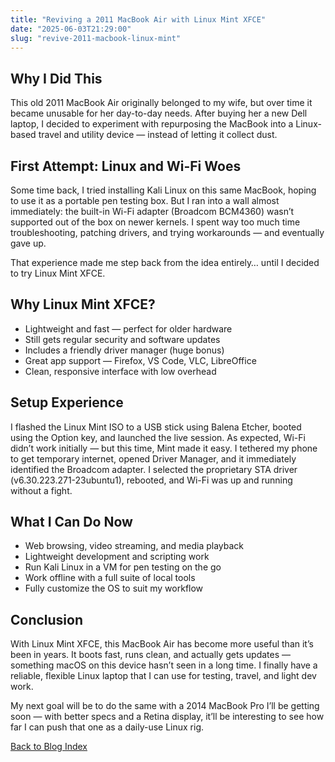 ```yaml
---
title: "Reviving a 2011 MacBook Air with Linux Mint XFCE"
date: "2025-06-03T21:29:00"
slug: "revive-2011-macbook-linux-mint"
---
```


<h2>Why I Did This</h2>
<p>This old 2011 MacBook Air originally belonged to my wife, but over time it became unusable for her day-to-day needs. After buying her a new Dell laptop, I decided to experiment with repurposing the MacBook into a Linux-based travel and utility device — instead of letting it collect dust.</p>

<h2>First Attempt: Linux and Wi-Fi Woes</h2>
<p>Some time back, I tried installing Kali Linux on this same MacBook, hoping to use it as a portable pen testing box. But I ran into a wall almost immediately: the built-in Wi-Fi adapter (Broadcom BCM4360) wasn’t supported out of the box on newer kernels. I spent way too much time troubleshooting, patching drivers, and trying workarounds — and eventually gave up.</p>

<p>That experience made me step back from the idea entirely… until I decided to try Linux Mint XFCE.</p>

<h2>Why Linux Mint XFCE?</h2>
<ul>
  <li>Lightweight and fast — perfect for older hardware</li>
  <li>Still gets regular security and software updates</li>
  <li>Includes a friendly driver manager (huge bonus)</li>
  <li>Great app support — Firefox, VS Code, VLC, LibreOffice</li>
  <li>Clean, responsive interface with low overhead</li>
</ul>

<h2>Setup Experience</h2>
<p>I flashed the Linux Mint ISO to a USB stick using Balena Etcher, booted using the Option key, and launched the live session. As expected, Wi-Fi didn’t work initially — but this time, Mint made it easy. I tethered my phone to get temporary internet, opened Driver Manager, and it immediately identified the Broadcom adapter. I selected the proprietary STA driver (v6.30.223.271-23ubuntu1), rebooted, and Wi-Fi was up and running without a fight.</p>

<h2>What I Can Do Now</h2>
<ul>
  <li>Web browsing, video streaming, and media playback</li>
  <li>Lightweight development and scripting work</li>
  <li>Run Kali Linux in a VM for pen testing on the go</li>
  <li>Work offline with a full suite of local tools</li>
  <li>Fully customize the OS to suit my workflow</li>
</ul>

<h2>Conclusion</h2>
<p>With Linux Mint XFCE, this MacBook Air has become more useful than it’s been in years. It boots fast, runs clean, and actually gets updates — something macOS on this device hasn’t seen in a long time. I finally have a reliable, flexible Linux laptop that I can use for testing, travel, and light dev work.</p>

<p>My next goal will be to do the same with a 2014 MacBook Pro I’ll be getting soon — with better specs and a Retina display, it’ll be interesting to see how far I can push that one as a daily-use Linux rig.</p>

<p><a href="/blog">Back to Blog Index</a></p>
